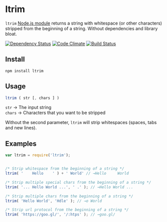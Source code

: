 ltrim
============

`ltrim` [Node.js module](https://www.npmjs.com/package/ltrim) returns a string with whitespace (or other characters) stripped from the beginning of a string. Without dependencies and library bloat.


[![Dependency Status](https://david-dm.org/sergejmueller/ltrim.svg)](https://david-dm.org/sergejmueller/ltrim)
[![Code Climate](https://codeclimate.com/github/sergejmueller/ltrim/badges/gpa.svg)](https://codeclimate.com/github/sergejmueller/ltrim)
[![Build Status](https://travis-ci.org/sergejmueller/ltrim.svg?branch=master)](https://travis-ci.org/sergejmueller/ltrim)


Install
-----

```
npm install ltrim
```


Usage
-----

```javascript
ltrim ( str [, chars ] )
```

`str` → The input string<br>
`chars` → Characters that you want to be stripped

Without the second parameter, `ltrim` will strip whitespaces (spaces, tabs and new lines).


Examples
-----

```javascript
var ltrim = require('ltrim');


/* Strip whitespace from the beginning of a string */
ltrim( '    Hello    ' ) + ' World' // →Hello     World

/* Strip multiple special chars from the beginning of a string */
ltrim( '... Hello World ...', ' .' ); // →Hello World ...

/* Strip multiple chars from the beginning of a string */
ltrim( 'Hello World', 'Hdle' ); // →o World

/* Strip url protocol from the beginning of a string */
ltrim( 'https://goo.gl/', '/:htps' ); // →goo.gl/
```
